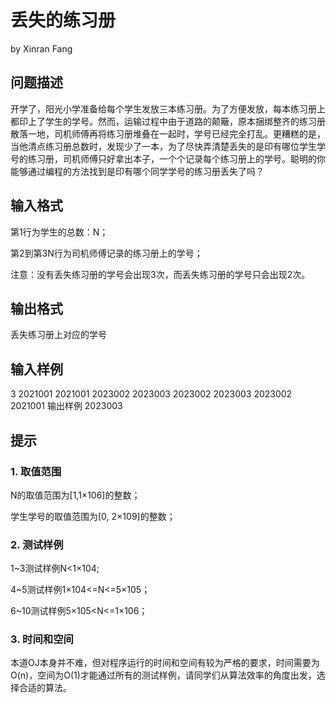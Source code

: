 # 丢失的练习册
by  Xinran Fang
## 问题描述
开学了，阳光小学准备给每个学生发放三本练习册。为了方便发放，每本练习册上都印上了学生的学号。然而，运输过程中由于道路的颠簸，原本捆绑整齐的练习册散落一地，司机师傅再将练习册堆叠在一起时，学号已经完全打乱。更糟糕的是，当他清点练习册总数时，发现少了一本，为了尽快弄清楚丢失的是印有哪位学生学号的练习册，司机师傅只好拿出本子，一个个记录每个练习册上的学号。聪明的你能够通过编程的方法找到是印有哪个同学学号的练习册丢失了吗？

## 输入格式
第1行为学生的总数：N；

第2到第3N行为司机师傅记录的练习册上的学号；

注意：没有丢失练习册的学号会出现3次，而丢失练习册的学号只会出现2次。

## 输出格式
丢失练习册上对应的学号

## 输入样例

3
2021001
2021001
2023002
2023003
2023002
2023003
2023002
2021001
输出样例
2023003

## 提示
### 1. 取值范围
N的取值范围为[1,1×106]的整数；

学生学号的取值范围为[0, 2×109]的整数；
 
### 2. 测试样例
1~3测试样例N<1×104;

4~5测试样例1×104<=N<=5×105；

6~10测试样例5×105<N<=1×106；
 
### 3. 时间和空间
本道OJ本身并不难，但对程序运行的时间和空间有较为严格的要求，时间需要为O(n)，空间为O(1)才能通过所有的测试样例，请同学们从算法效率的角度出发，选择合适的算法。
